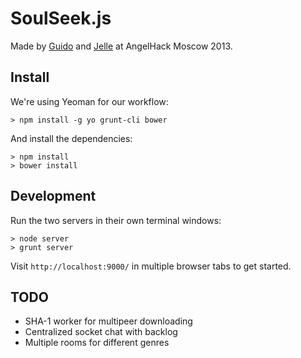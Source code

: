 # SoulSeek.js
Made by [Guido](http://github.com/guidobouman) and [Jelle](http://github.com/jellea) at AngelHack Moscow 2013.

## Install
We're using Yeoman for our workflow:
```
> npm install -g yo grunt-cli bower
```

And install the dependencies:
```
> npm install
> bower install
```

## Development
Run the two servers in their own terminal windows:
```
> node server
> grunt server
```

Visit `http://localhost:9000/` in multiple browser tabs to get started.

## TODO
* SHA-1 worker for multipeer downloading
* Centralized socket chat with backlog
* Multiple rooms for different genres
